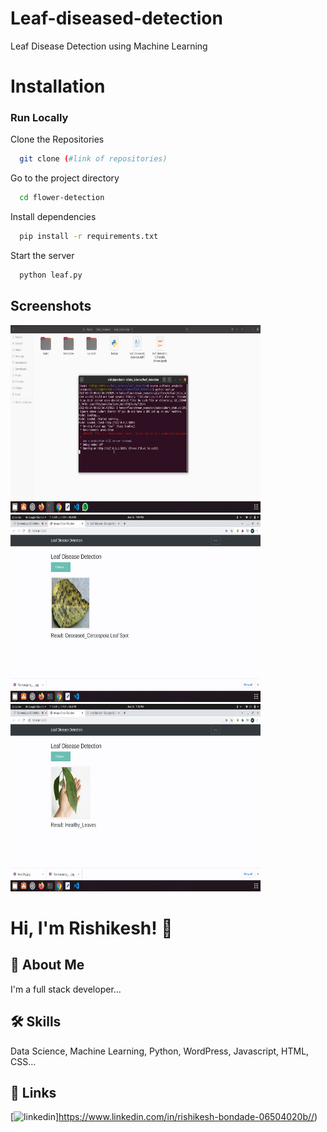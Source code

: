 # Leaf-diseased-detection
Leaf Disease Detection using Machine Learning
# Installation


### Run Locally

Clone the Repositories

```bash
  git clone (#link of repositories)
```

Go to the project directory

```bash
  cd flower-detection
```

Install dependencies

```bash
  pip install -r requirements.txt
```

Start the server

```bash
  python leaf.py
```
## Screenshots

<img src="https://github.com/rishikeshbondade17/Leaf-diseased-detection/blob/main/Outputs/demo1.png" alt="Demo1" width="400" height="300">
<img src="https://github.com/rishikeshbondade17/Leaf-diseased-detection/blob/main/Outputs/demo2.png" alt="Demo2" width="400" height="300">
<img src="https://github.com/rishikeshbondade17/Leaf-diseased-detection/blob/main/Outputs/demo3.png" alt="Demo3" width="400" height="300">


# Hi, I'm Rishikesh! 👋


## 🚀 About Me
I'm a full stack developer...


## 🛠 Skills
Data Science, Machine Learning, Python, WordPress, Javascript, HTML, CSS...


## 🔗 Links

[![linkedin](https://www.linkedin.com/in/rishikesh-bondade-06504020b/?style=for-the-badge&logo=linkedin&logoColor=white)]https://www.linkedin.com/in/rishikesh-bondade-06504020b//)
